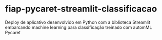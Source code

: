 # fiap-pycaret-streamlit-classificacao
Deploy de aplicativo desenvolvido em Python com a biblioteca Streamlit embarcando machine learning para classificação treinado com automML Pycaret

